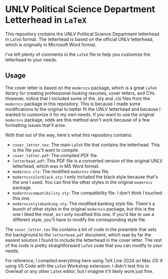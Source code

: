 # UNLV Political Science Department Letterhead in `LaTeX`

This repository contains the UNLV Political Science Department letterhead in `LaTeX` format. The letterhead is based on the official UNLV letterhead, which is originally in Microsoft Word format.

I've left plenty of comments in the `LaTeX` file to help you customize the letterhead to your needs.

## Usage

The cover letter is based on the `moderncv` package, which is a great `LaTeX` library for creating professional-looking resumes, cover letters, and CVs. However, notice that I included some of the .sty and .cls files from the `moderncv` package in this repository. This is because I made some modifications to the original to better fit the UNLV letterhead and because I wanted to customize it for my own needs. If you want to use the original `moderncv` package, odds are this method won't work because of a few formatting issues that'll arise.

With that out of the way, here's what this repository contains:

- `cover_letter.tex`: The main `LaTeX` file that contains the letterhead. This is the file you'll want to compile.
- `cover_letter.pdf`: The compiled PDF file.
- `letterhead.pdf`: This PDF file is a converted version of the original UNLV letterhead, which was in MS Word format.
- `moderncv.cls`: The modified `moderncv` class file.
- `moderncvcolorblack.sty`: I only included the black style because that's the one I used. You can find the other styles in the original `moderncv` package.
- `moderncvcompatibility.sty`: The compatibility file. I don't think I touched this one.
- `moderncvstylebanking.sty`: The modified banking style file. There's a bunch of other styles in the original `moderncv` package, but this is the one I liked the most, so I only modified this one. If you'd like to use a different style, you'll have to modify the corresponding style file.

The `cover_letter.tex` file contains a bit of code in the preamble that sets the background to the `letterhead.pdf` document, which was by far the easiest solution I found to include the letterhead in the cover letter. The rest of the code is pretty straightforward `LaTeX` code that you can modify to your needs.

For reference, I compiled everything here using TeX Live 2024 on Mac OS X using VS Code with the `LaTeX` Workshop extension. I didn't test this in Overleaf or any other `LaTeX` editor, but I imagine it'll likely work just fine.
